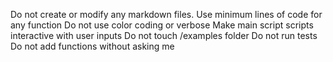 Do not create or modify any markdown files.
Use minimum lines of code for any function
Do not use color coding or verbose
Make main script scripts interactive with user inputs
Do not touch /examples folder
Do not run tests
Do not add functions without asking me
